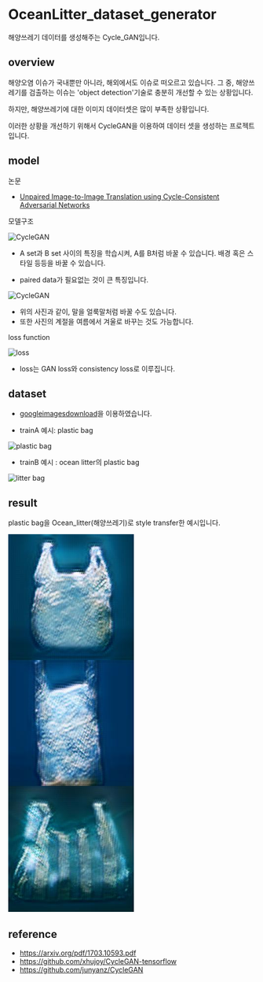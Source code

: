 # OceanLitter_dataset_generator
해양쓰레기 데이터를 생성해주는 Cycle_GAN입니다.


## overview

해양오염 이슈가 국내뿐만 아니라, 해외에서도 이슈로 떠오르고 있습니다.
그 중, 해양쓰레기를 검출하는 이슈는 'object detection'기술로 충분히 개선할 수 있는 상황입니다.

하지만, 해양쓰레기에 대한 이미지 데이터셋은 많이 부족한 상황입니다. 

이러한 상황을 개선하기 위해서 CycleGAN을 이용하여 데이터 셋을 생성하는 프로젝트입니다.


## model

논문

- [Unpaired Image-to-Image Translation using Cycle-Consistent Adversarial Networks](https://arxiv.org/pdf/1703.10593.pdf)

모델구조

![CycleGAN](http://www.kecl.ntt.co.jp/people/kaneko.takuhiro/projects/cyclegan-vc/images/training_procedure.png)

 - A set과 B set 사이의 특징을 학습시켜, A를 B처럼 바꿀 수 있습니다.
    배경 혹은 스타일 등등을 바꿀 수 있습니다.

 - paired data가 필요없는 것이 큰 특징입니다.

![CycleGAN](https://encrypted-tbn0.gstatic.com/images?q=tbn:ANd9GcQsZKBaOB1ivYwK7vi_GpllECgvPOC2WFbf-0rxKn6-IA4TB0pn)

- 위의 사진과 같이, 말을 얼룩말처럼 바꿀 수도 있습니다.
- 또한 사진의 계절을 여름에서 겨울로 바꾸는 것도 가능합니다.


loss function

![loss](https://t1.daumcdn.net/cfile/tistory/99463F33599681290E)

- loss는 GAN loss와 consistency loss로 이루집니다.

## dataset

- [googleimagesdownload](https://github.com/hardikvasa/google-images-download)을 이용하였습니다.

- trainA 예시: plastic bag

![plastic bag](https://encrypted-tbn0.gstatic.com/images?q=tbn:ANd9GcT_2jxoi2vKJ6yHUmLTSVDnwo1-rvvSB10N50YNI8JgSx8ehgm2)

- trainB 예시 : ocean litter의 plastic bag 

![litter bag](https://encrypted-tbn0.gstatic.com/images?q=tbn:ANd9GcSXqPu_NbWOLUQfc6jrEx2xARSXJrn293x8T2hqw_BJ9wMwmPfc)


## result

plastic bag을 Ocean_litter(해양쓰레기)로 style transfer한 예시입니다.

![sample image](./sample_e400_b3/B_249_0009.jpg)




## reference

- https://arxiv.org/pdf/1703.10593.pdf
- https://github.com/xhujoy/CycleGAN-tensorflow
- https://github.com/junyanz/CycleGAN


